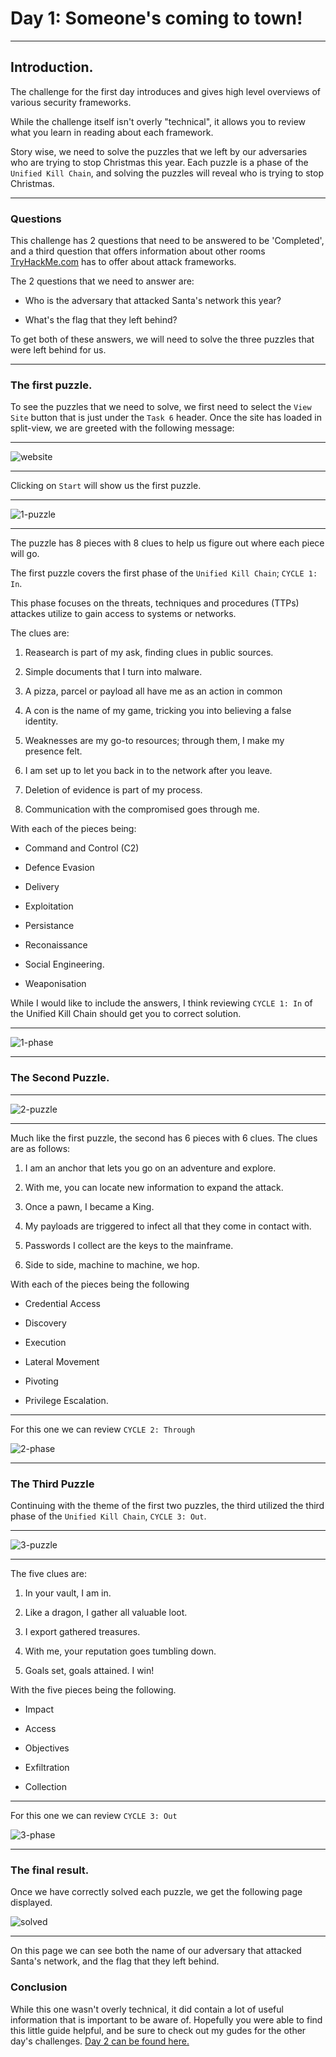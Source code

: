 # Day 1: Someone's coming to town!

---

## Introduction. 

The challenge for the first day introduces and gives high level overviews of various security frameworks. 

While the challenge itself isn't overly "technical", it allows you to review what you learn in reading about each framework.

Story wise, we need to solve the puzzles that we left by our adversaries who are trying to stop Christmas this year. Each puzzle is a phase of the `Unified Kill Chain`, and solving the puzzles will reveal who is trying to stop Christmas. 

---

### Questions

This challenge has 2 questions that need to be answered to be 'Completed', and a third question that offers information about other rooms [TryHackMe.com](https://tryhackme.com) has to offer about attack frameworks. 

The 2 questions that we need to answer are:

- Who is the adversary that attacked Santa's network this year?

- What's the flag that they left behind?

To get both of these answers, we will need to solve the three puzzles that were left behind for us. 

---

### The first puzzle. 

To see the puzzles that we need to solve, we first need to select the `View Site` button that is just under the `Task 6` header. Once the site has loaded in split-view, we are greeted with the following message:

---

![website](images/website.png)

---

Clicking on `Start` will show us the first puzzle. 

---

![1-puzzle](images/1-puzzle.png)

---

The puzzle has 8 pieces with 8 clues to help us figure out where each piece will go.

The first puzzle covers the first phase of the `Unified Kill Chain`; `CYCLE 1: In`. 

This phase focuses on the threats, techniques and procedures (TTPs) attackes utilize to gain access to systems or networks.

 The clues are:

1. Reasearch is part of my ask, finding clues in public sources.

2. Simple documents that I turn into malware.

3. A pizza, parcel or payload all have me as an action in common

4. A con is the name of my game, tricking you into believing a false identity. 

5. Weaknesses are my go-to resources; through them, I make my presence felt. 

6. I am set up to let you back in to the network after you leave. 

7. Deletion of evidence is part of my process. 

8. Communication with the compromised goes through me. 

With each of the pieces being:

- Command and Control (C2)

- Defence Evasion

- Delivery

- Exploitation

- Persistance

- Reconaissance

- Social Engineering.

- Weaponisation

While I would like to include the answers, I think reviewing `CYCLE 1: In` of the Unified Kill Chain should get you to correct solution.

---

![1-phase](images/1-phase.png)

---

### The Second Puzzle. 

---

![2-puzzle](images/2-puzzle.png)

---

Much like the first puzzle, the second has 6 pieces with 6 clues. The clues are as follows:

1. I am an anchor that lets you go on an adventure and explore.

2. With me, you can locate new information to expand the attack. 

3. Once a pawn, I became a King. 

4. My payloads are triggered to infect all that they come in contact with.

5. Passwords I collect are the keys to the mainframe.

6. Side to side, machine to machine, we hop.


With each of the pieces being the following

- Credential Access

- Discovery

- Execution

- Lateral Movement

- Pivoting

- Privilege Escalation. 

---

For this one we can review `CYCLE 2: Through`

![2-phase](images/2-phase.png)

---

### The Third Puzzle

Continuing with the theme of the first two puzzles, the third utilized the third phase of the `Unified Kill Chain`, `CYCLE 3: Out`.

---

![3-puzzle](images/3-puzzle.png)

---

The five clues are:

1. In your vault, I am in. 

2. Like a dragon, I gather all valuable loot.

3. I export gathered treasures. 

4. With me, your reputation goes tumbling down. 

5. Goals set, goals attained. I win!


With the five pieces being the following. 

- Impact

- Access

- Objectives

- Exfiltration

- Collection

--- 

For this one we can review `CYCLE 3: Out`

![3-phase](images/3-phase.png)

---

### The final result. 

Once we have correctly solved each puzzle, we get the following page displayed.

![solved](images/solved.png)

---

On this page we can see both the name of our adversary that attacked Santa's network, and the flag that they left behind. 

### Conclusion

While this one wasn't overly technical, it did contain a lot of useful information that is important to be aware of. Hopefully you were able to find this little guide helpful, and be sure to check out my gudes for the other day's challenges. [Day 2 can be found here.]()

